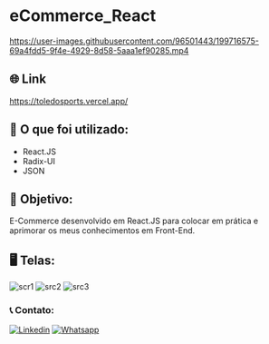 # eCommerce_React

https://user-images.githubusercontent.com/96501443/199716575-69a4fdd5-9f4e-4929-8d58-5aaa1ef90285.mp4

## 🌐 Link 

https://toledosports.vercel.app/

## 🧰 O que foi utilizado:

- React.JS
- Radix-UI
- JSON

## 🎯 Objetivo:

E-Commerce desenvolvido em React.JS para colocar em prática e aprimorar os meus conhecimentos em Front-End.

## 🖥️ Telas:

![scr1](https://user-images.githubusercontent.com/96501443/199716841-f269ed2b-3556-4e69-adff-8c6019361fda.png)
![src2](https://user-images.githubusercontent.com/96501443/199716855-e67e38c5-0603-4e45-9df0-8145ff00e3c4.png)
![src3](https://user-images.githubusercontent.com/96501443/199716867-66f9267c-1e58-4495-8bc1-044312c84789.png)

### 📞 Contato:

[![Linkedin](https://img.shields.io/badge/LinkedIn-0077B5?style=for-the-badge&logo=linkedin&logoColor=white)](https://www.linkedin.com/in/danielalmeidadetoledo/)
[![Whatsapp](https://img.shields.io/badge/WhatsApp-25D366?style=for-the-badge&logo=whatsapp&logoColor=white)](https://api.whatsapp.com/send?phone=5515998485252)
